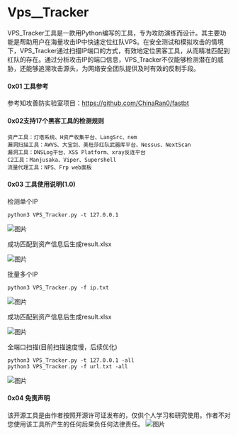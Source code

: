 # Vps__Tracker

VPS_Tracker工具是一款用Python编写的工具，专为攻防演练而设计。其主要功能是帮助用户在海量攻击IP中快速定位红队VPS。在安全测试和模拟攻击的情境下，VPS_Tracker通过扫描IP端口的方式，有效地定位黑客工具，从而精准匹配到红队的存在。通过分析攻击IP的端口信息，VPS_Tracker不仅能够检测潜在的威胁，还能够追溯攻击源头，为网络安全团队提供及时有效的反制手段。

#### 0x01 工具参考

参考知攻善防实验室项目：https://github.com/ChinaRan0/fastbt

#### 0x02支持17个黑客工具的检测规则

```
资产工具：灯塔系统、H资产收集平台、LangSrc、nem
漏洞扫描工具：AWVS、大宝剑、美杜莎红队武器库平台、Nessus、NextScan
漏洞工具：DNSLog平台、XSS Platform、xray反连平台
C2工具：Manjusaka、Viper、Supershell
流量代理工具：NPS、Frp web面板
```

#### 0x03 工具使用说明(1.0)

检测单个IP

```
python3 VPS_Tracker.py -t 127.0.0.1 
```

![图片](https://github.com/GeniusZJL/Vps_tracke/assets/76109016/a44c18ef-5170-4b16-8b97-096beeb71c26)


成功匹配到资产信息后生成result.xlsx

![图片](https://github.com/GeniusZJL/Vps_tracke/assets/76109016/15f06de2-2141-49fe-9b59-e3537802f15e)





 批量多个IP      

```
python3 VPS_Tracker.py -f ip.txt
```
![图片](https://github.com/GeniusZJL/Vps_tracke/assets/76109016/7b223925-854b-4af0-8123-ca9b4d028f40)

成功匹配到资产信息后生成result.xlsx

![图片](https://github.com/GeniusZJL/Vps_tracke/assets/76109016/c21ebaca-1ee3-4fa2-bebd-8e7a832f955e)


全端口扫描(目前扫描速度慢，后续优化)

```
python3 VPS_Tracker.py -t 127.0.0.1 -all 
python3 VPS_Tracker.py -f url.txt -all
```
![图片](https://github.com/GeniusZJL/Vps_tracke/assets/76109016/31e265d2-f5a8-4974-a1ab-0254746367bc)


#### 0x04 免责声明

该开源工具是由作者按照开源许可证发布的，仅供个人学习和研究使用。作者不对您使用该工具所产生的任何后果负任何法律责任。
                 ![图片](https://github.com/GeniusZJL/Vps_tracke/assets/76109016/b773b02a-31b5-4462-8923-8e9c914e6bb9)

